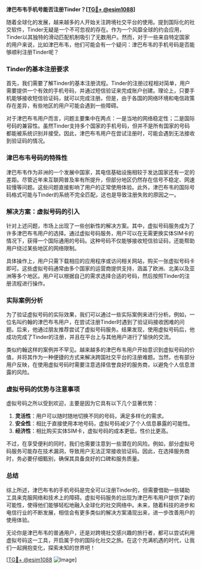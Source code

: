 **津巴布韦手机号能否注册Tinder？[[TG💪+ @esim1088](https://t.me/s/esim1088)]**

随着全球化的发展，越来越多的人开始关注跨境社交平台的使用。提到国际化的社交软件，Tinder无疑是一个不可忽视的存在。作为一个风靡全球的约会应用，Tinder以其独特的滑动匹配机制吸引了无数用户。然而，对于一些来自特定国家的用户来说，比如津巴布韦，他们可能会有一个疑问：津巴布韦的手机号码是否能够顺利注册Tinder呢？

### Tinder的基本注册要求

首先，我们需要了解Tinder的基本注册流程。Tinder的注册过程相对简单，用户需要提供一个有效的手机号码，并通过短信验证来完成账户创建。理论上，只要手机能够接收短信验证码，就可以完成注册。但是，由于各国的网络环境和电信政策存在差异，有些地区的用户可能会遇到一些障碍。

对于津巴布韦用户而言，问题主要集中在两点：一是当地的网络稳定性；二是国际号码的兼容性。虽然Tinder支持多个国家的手机号码，但并不是所有国家的号码都能被系统识别并接受。因此，津巴布韦用户在尝试注册时，可能会遇到无法接收到验证码的情况。

### 津巴布韦号码的特殊性

津巴布韦作为非洲的一个发展中国家，其电信基础设施相较于发达国家还有一定的差距。尽管近年来互联网普及率有所提升，但部分地区仍然存在信号不稳定、网速较慢等问题。这些问题直接影响了用户的正常使用体验。此外，津巴布韦的国际号码格式可能与Tinder的系统不完全匹配，这也是导致注册失败的原因之一。

### 解决方案：虚拟号码的引入

针对上述问题，市场上出现了一些创新性的解决方案。其中，虚拟号码服务成为了许多津巴布韦用户的选择。通过虚拟号码服务，用户可以在无需更换实体SIM卡的情况下，获得一个国际通用的号码。这种号码不仅能够接收短信验证码，还能帮助用户绕过某些地区的网络限制。

具体操作上，用户只需下载相应的应用程序或访问相关网站，购买一张虚拟号码卡即可。这些虚拟号码通常由多个国家的运营商提供支持，涵盖了欧洲、北美以及亚洲等多个地区。用户可以根据自己的需求选择合适的号码，然后按照Tinder的注册流程进行操作。

### 实际案例分析

为了验证虚拟号码的实际效果，我们可以通过一些实际案例来进行分析。例如，一位名叫约翰的津巴布韦用户，在尝试注册Tinder时遇到了验证码接收困难的问题。后来，他通过朋友推荐尝试了虚拟号码服务。结果发现，使用虚拟号码后，他成功完成了Tinder的注册，并且在平台上与其他用户进行了愉快的交流。

类似约翰这样的案例并不罕见。越来越多的津巴布韦用户开始意识到虚拟号码的价值，并将其作为一种便捷的方式来解决跨国社交平台的注册难题。当然，也有部分用户反映，在使用虚拟号码时需要注意选择信誉良好的服务商，以避免个人信息泄露的风险。

### 虚拟号码的优势与注意事项

虚拟号码之所以受到欢迎，主要是因为它具有以下几个显著优势：

1. **灵活性**：用户可以随时随地切换不同的号码，满足多样化的需求。
2. **安全性**：相比于直接使用本地号码，虚拟号码减少了个人信息暴露的可能性。
3. **经济性**：相比购买实体SIM卡，虚拟号码的成本更低，性价比更高。

不过，在享受便利的同时，我们也需要注意到一些潜在的风险。例如，部分虚拟号码服务可能存在技术漏洞，导致用户无法正常接收验证码。因此，在选择服务商时，务必要仔细甄别，确保其具备良好的口碑和服务质量。

### 总结

综上所述，津巴布韦的手机号码是完全可以注册Tinder的，但需要借助一些辅助工具来克服网络和技术上的障碍。虚拟号码服务的出现为津巴布韦用户提供了新的可能性，使得他们能够轻松地融入全球化的社交网络中。未来，随着科技的进步和电信行业的不断发展，相信会有更多类似的解决方案涌现出来，进一步改善用户的使用体验。

无论你是津巴布韦的普通用户，还是对跨境社交感兴趣的旅行者，都可以尝试利用虚拟号码这一工具，开启属于你的国际化社交之旅。在这个充满机遇的时代，让我们一起拥抱变化，探索未知的世界吧！

[[TG💪+ @esim1088](https://t.me/s/esim1088) ![Image](https://i.postimg.cc/4NQfJmqS/Snipaste-2025-05-13-00-14-12.png)]